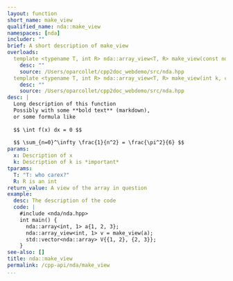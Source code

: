 ```yaml
---
layout: function
short_name: make_view
qualified_name: nda::make_view
namespaces: [nda]
includer: ""
brief: A short description of make_view
overloads:
  template <typename T, int R> nda::array_view<T, R> make_view(const nda::array<T, R> & x):
    desc: ""
    source: /Users/oparcollet/cpp2doc_webdemo/src/nda.hpp
  template <typename T, int R> nda::array_view<T, R> make_view(int k, const nda::array<T, R> & x):
    desc: ""
    source: /Users/oparcollet/cpp2doc_webdemo/src/nda.hpp
desc: |
  Long description of this function
  Possibly with some **bold text** (markdown),
  or some formula like
  
  $$ \int f(x) dx = 0 $$
  
  $$ \sum_{n=0}^\infty \frac{1}{n^2} = \frac{\pi^2}{6} $$
params:
  x: Description of x
  k: Description of k is *important*
tparams:
  T: "T: who carex?"
  R: R is an int
return_value: A view of the array in question
example:
  desc: The description of the code
  code: |
    #include <nda/nda.hpp>
    int main() {
      nda::array<int, 1> a{1, 2, 3};
      nda::array_view<int, 1> v = make_view(a);
      std::vector<nda::array> V{{1, 2}, {2, 3}};
    }
see-also: []
title: nda::make_view
permalink: /cpp-api/nda/make_view
...
```

